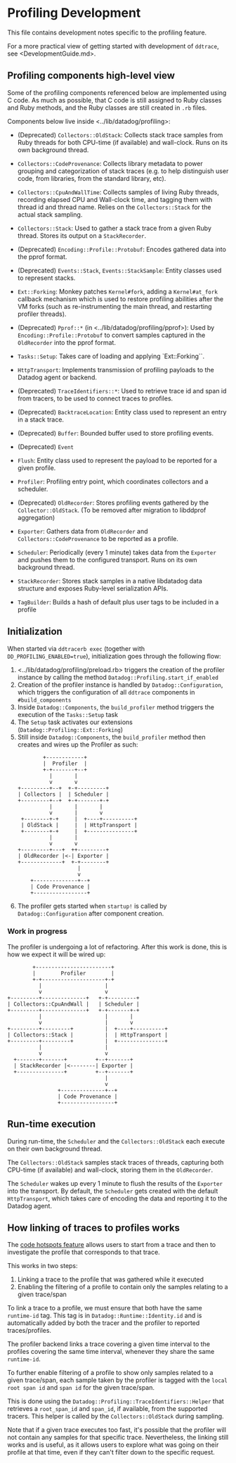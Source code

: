 # Profiling Development

This file contains development notes specific to the profiling feature.

For a more practical view of getting started with development of `ddtrace`, see <DevelopmentGuide.md>.

## Profiling components high-level view

Some of the profiling components referenced below are implemented using C code. As much as possible, that C code is still
assigned to Ruby classes and Ruby methods, and the Ruby classes are still created in `.rb` files.

Components below live inside <../lib/datadog/profiling>:

* (Deprecated) `Collectors::OldStack`: Collects stack trace samples from Ruby threads for both CPU-time (if available) and wall-clock.
  Runs on its own background thread.
* `Collectors::CodeProvenance`: Collects library metadata to power grouping and categorization of stack traces (e.g. to help distinguish user code, from libraries, from the standard library, etc).
* `Collectors::CpuAndWallTime`: Collects samples of living Ruby threads, recording elapsed CPU and Wall-clock time, and
tagging them with thread id and thread name. Relies on the `Collectors::Stack` for the actual stack sampling.
* `Collectors::Stack`: Used to gather a stack trace from a given Ruby thread. Stores its output on a `StackRecorder`.

* (Deprecated) `Encoding::Profile::Protobuf`: Encodes gathered data into the pprof format.
* (Deprecated) `Events::Stack`, `Events::StackSample`: Entity classes used to represent stacks.
* `Ext::Forking`: Monkey patches `Kernel#fork`, adding a `Kernel#at_fork` callback mechanism which is used to restore
  profiling abilities after the VM forks (such as re-instrumenting the main thread, and restarting profiler threads).
* (Deprecated) `Pprof::*` (in <../lib/datadog/profiling/pprof>): Used by `Encoding::Profile::Protobuf` to convert samples captured in
  the `OldRecorder` into the pprof format.
* `Tasks::Setup`: Takes care of loading and applying `Ext::Forking``.
* `HttpTransport`: Implements transmission of profiling payloads to the Datadog agent or backend.
* (Deprecated) `TraceIdentifiers::*`: Used to retrieve trace id and span id from tracers, to be used to connect traces to profiles.
* (Deprecated) `BacktraceLocation`: Entity class used to represent an entry in a stack trace.
* (Deprecated) `Buffer`: Bounded buffer used to store profiling events.
* (Deprecated) `Event`
* `Flush`: Entity class used to represent the payload to be reported for a given profile.
* `Profiler`: Profiling entry point, which coordinates collectors and a scheduler.
* (Deprecated) `OldRecorder`: Stores profiling events gathered by the `Collector::OldStack`. (To be removed after migration to libddprof aggregation)
* `Exporter`: Gathers data from `OldRecorder` and `Collectors::CodeProvenance` to be reported as a profile.
* `Scheduler`: Periodically (every 1 minute) takes data from the `Exporter` and pushes them to the configured transport.
  Runs on its own background thread.
* `StackRecorder`: Stores stack samples in a native libdatadog data structure and exposes Ruby-level serialization APIs.
* `TagBuilder`: Builds a hash of default plus user tags to be included in a profile

## Initialization

When started via `ddtracerb exec` (together with `DD_PROFILING_ENABLED=true`), initialization goes through the following
flow:

1. <../lib/datadog/profiling/preload.rb> triggers the creation of the profiler instance by calling the method `Datadog::Profiling.start_if_enabled`
2. Creation of the profiler instance is handled by `Datadog::Configuration`, which triggers the configuration of all
  `ddtrace` components in `#build_components`
3. Inside `Datadog::Components`, the `build_profiler` method triggers the execution of the `Tasks::Setup` task
4. The `Setup` task activates our extensions (`Datadog::Profiling::Ext::Forking`)
5. Still inside `Datadog::Components`, the `build_profiler` method then creates and wires up the Profiler as such:
    ```asciiflow
            +------------+
            |  Profiler  |
            +-+-------+--+
              |       |
              v       v
    +---------+--+  +-+---------+
    | Collectors |  | Scheduler |
    +---------+--+  +-+-------+-+
              |       |       |
              v       |       v
     +--------+-+     |  +----+----------+
     | OldStack |     |  | HttpTransport |
     +--------+-+     |  +---------------+
              |       |
              v       v
    +---------+---+  ++---------+
    | OldRecorder |<-| Exporter |
    +-------------+  +-+--------+
                       |
                       v
        +--------------+--+
        | Code Provenance |
        +-----------------+
    ```
6. The profiler gets started when `startup!` is called by `Datadog::Configuration` after component creation.

### Work in progress

The profiler is undergoing a lot of refactoring. After this work is done, this is how we expect it will be wired up:

```asciiflow
        +------------------------+
        |        Profiler        |
        +-+--------------------+-+
          |                    |
          v                    v
+---------+--------------+   +-+---------+
| Collectors::CpuAndWall |   | Scheduler |
+---------+--------------+   +-+-------+-+
          |                    |       |
          v                    |       v
+---------+---------+          |  +----+----------+
| Collectors::Stack |          |  | HttpTransport |
+---------+---------+          |  +---------------+
          |                    |
          v                    v
  +-------+-------+         +--+-------+
  | StackRecorder |<--------| Exporter |
  +---------------+         +--+-------+
                               |
                               v
                +--------------+--+
                | Code Provenance |
                +-----------------+
```

## Run-time execution

During run-time, the `Scheduler` and the `Collectors::OldStack` each execute on their own background thread.

The `Collectors::OldStack` samples stack traces of threads, capturing both CPU-time (if available) and wall-clock, storing
them in the `OldRecorder`.

The `Scheduler` wakes up every 1 minute to flush the results of the `Exporter` into the transport.
By default, the `Scheduler` gets created with the default `HttpTransport`, which
takes care of encoding the data and reporting it to the Datadog agent.

## How linking of traces to profiles works

The [code hotspots feature](https://docs.datadoghq.com/tracing/profiler/connect_traces_and_profiles) allows users to start
from a trace and then to investigate the profile that corresponds to that trace.

This works in two steps:
1. Linking a trace to the profile that was gathered while it executed
2. Enabling the filtering of a profile to contain only the samples relating to a given trace/span

To link a trace to a profile, we must ensure that both have the same `runtime-id` tag.
This tag is in `Datadog::Runtime::Identity.id` and is automatically added by both the tracer and the profiler to reported
traces/profiles.

The profiler backend links a trace covering a given time interval to the profiles covering the same time interval,
whenever they share the same `runtime-id`.

To further enable filtering of a profile to show only samples related to a given trace/span, each sample taken by the
profiler is tagged with the `local root span id` and `span id` for the given trace/span.

This is done using the `Datadog::Profiling::TraceIdentifiers::Helper` that retrieves a `root_span_id` and `span_id`, if
available, from the supported tracers. This helper is called by the `Collectors::OldStack` during sampling.

Note that if a given trace executes too fast, it's possible that the profiler will not contain any samples for that
specific trace. Nevertheless, the linking still works and is useful, as it allows users to explore what was going on their
profile at that time, even if they can't filter down to the specific request.

